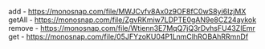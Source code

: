 add - https://monosnap.com/file/MWJCvfv8Ax0z9OF8fC0wS8yi6IzjMX
getAll - https://monosnap.com/file/ZgvRKmiw7LDPTE0gAN9e8CZ24aykok
remove - https://monosnap.com/file/Wtienn3E7MqQ7jQ3rDvhsFU43ZIEmr
get - https://monosnap.com/file/05JFYzoKU04P1LnmClhROBAhRRmnDf
